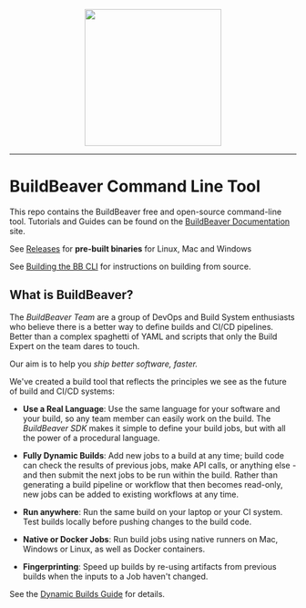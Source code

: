 <p align="center">
  <img width="240" height="240" src="https://github.com/buildbeaver/go-sdk/assets/1029312/e2276e36-8b3f-4e7d-b9b4-a1e384b28ac1">
</p>

---

# BuildBeaver Command Line Tool

This repo contains the BuildBeaver free and open-source command-line tool.
Tutorials and Guides can be found on the [BuildBeaver Documentation](https://buildbeaver.github.io/) site.

See [Releases](https://github.com/buildbeaver/bb-cli/releases) for **pre-built binaries** for Linux, Mac and Windows

See [Building the BB CLI](building-bb-cli.md) for instructions on building from source.

## What is BuildBeaver?

The *BuildBeaver Team* are a group of DevOps and Build System enthusiasts who believe there is a better way to
define builds and CI/CD pipelines. Better than a complex spaghetti of YAML and scripts that only the Build Expert
on the team dares to touch.

Our aim is to help you *ship better software, faster.*

We've created a build tool that reflects the principles we see as the future of build and CI/CD systems:

- **Use a Real Language**: Use the same language for your software and your build, so any team member can easily
  work on the build. The *BuildBeaver SDK* makes it simple to define your build jobs, but with all the power of a
  procedural language.

- **Fully Dynamic Builds**: Add new jobs to a build at any time; build code can check the results of previous jobs,
  make API calls, or anything else - and then submit the next jobs to be run within the build. Rather than generating
  a build pipeline or workflow that then becomes read-only, new jobs can be added to existing workflows at any time.

- **Run anywhere**: Run the same build on your laptop or your CI system. Test builds locally before pushing changes
  to the build code.

- **Native or Docker Jobs**: Run build jobs using native runners on Mac, Windows or Linux, as well as
  Docker containers.

- **Fingerprinting**: Speed up builds by re-using artifacts from previous builds when the inputs to a Job haven't
  changed.

See the [Dynamic Builds Guide](https://buildbeaver.github.io/docs/category/guide-to-dynamic-builds) for details.
